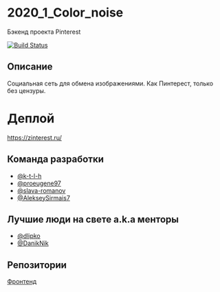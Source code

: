 # 2020_1_Color_noise
Бэкенд проекта Pinterest

[![Build Status](https://travis-ci.com/go-park-mail-ru/2020_1_Color_noise.svg?branch=develop)](https://travis-ci.com/go-park-mail-ru/2020_1_Color_noise)


## Описание

Социальная сеть для обмена изображениями. Как Пинтерест, только без цензуры.


# Деплой 
https://zinterest.ru/

## Команда разработки
* [@k-t-l-h](https://github.com/k-t-l-h)
* [@proeugene97](https://github.com/proeugene97)
* [@slava-romanov](https://github.com/slava-romanov)
* [@AlekseySirmais7](https://github.com/AlekseySirmais7)

## Лучшие люди на свете a.k.a менторы

* [@dlipko](https://github.com/dlipko)
* [@DanikNik](https://github.com/DanikNik)


## Репозитории

[Фронтенд](https://github.com/frontend-park-mail-ru/2020_1_Color_noise)  
